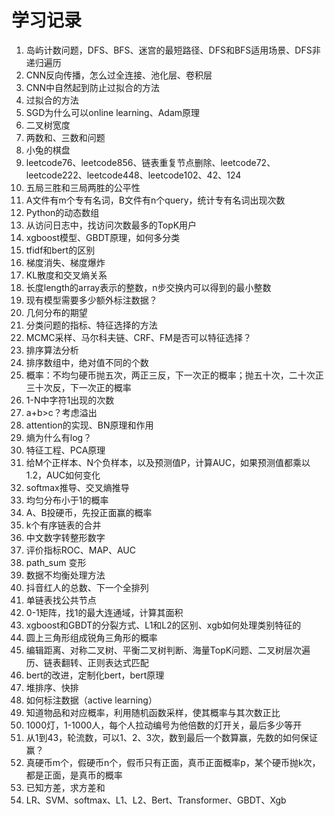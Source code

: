 # 学习记录

1. 岛屿计数问题，DFS、BFS、迷宫的最短路径、DFS和BFS适用场景、DFS非递归遍历
2. CNN反向传播，怎么过全连接、池化层、卷积层
3. CNN中自然起到防止过拟合的方法
4. 过拟合的方法
5. SGD为什么可以online learning、Adam原理
6. 二叉树宽度
7. 两数和、三数和问题
8. 小兔的棋盘
9. leetcode76、leetcode856、链表重复节点删除、leetcode72、leetcode222、leetcode448、leetcode102、42、124
10. 五局三胜和三局两胜的公平性
11. A文件有m个专有名词，B文件有n个query，统计专有名词出现次数
12. Python的动态数组
13. 从访问日志中，找访问次数最多的TopK用户
14. xgboost模型、GBDT原理，如何多分类
15. tfidf和bert的区别
16. 梯度消失、梯度爆炸
17. KL散度和交叉熵关系
18. 长度length的array表示的整数，n步交换内可以得到的最小整数
19. 现有模型需要多少额外标注数据？
20. 几何分布的期望
21. 分类问题的指标、特征选择的方法
22. MCMC采样、马尔科夫链、CRF、FM是否可以特征选择？
23. 排序算法分析
24. 排序数组中，绝对值不同的个数
25. 概率：不均匀硬币抛五次，两正三反，下一次正的概率；抛五十次，二十次正三十次反，下一次正的概率
26. 1-N中字符1出现的次数
27. a+b>c？考虑溢出
28. attention的实现、BN原理和作用
29. 熵为什么有log？
30. 特征工程、PCA原理
31. 给M个正样本、N个负样本，以及预测值P，计算AUC，如果预测值都乘以1.2，AUC如何变化
32. softmax推导、交叉熵推导
33. 均匀分布小于1的概率
34. A、B投硬币，先投正面赢的概率
35. k个有序链表的合并
36. 中文数字转整形数字
37. 评价指标ROC、MAP、AUC
38. path_sum 变形
39. 数据不均衡处理方法
40. 抖音红人的总数、下一个全排列
41. 单链表找公共节点
42. 0-1矩阵，找1的最大连通域，计算其面积
43. xgboost和GBDT的分裂方式、L1和L2的区别、xgb如何处理类别特征的
44. 圆上三角形组成锐角三角形的概率
45. 编辑距离、对称二叉树、平衡二叉树判断、海量TopK问题、二叉树层次遍历、链表翻转、正则表达式匹配
46. bert的改进，定制化bert，bert原理
47. 堆排序、快排
48. 如何标注数据（active learning）
49. 知道物品和对应概率，利用随机函数采样，使其概率与其次数正比
50. 1000灯，1-1000人，每个人拉动编号为他倍数的灯开关，最后多少等开
51. 从1到43，轮流数，可以1、2、3次，数到最后一个数算赢，先数的如何保证赢？
52. 真硬币m个，假硬币n个，假币只有正面，真币正面概率p，某个硬币抛k次，都是正面，是真币的概率
53. 已知方差，求方差和
54. LR、SVM、softmax、L1、L2、Bert、Transformer、GBDT、Xgb